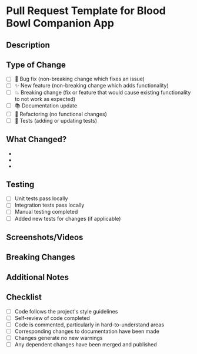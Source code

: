 # Pull Request Template for Blood Bowl Companion App

## Description

<!-- Provide a brief description of the changes in this PR -->

## Type of Change

<!-- Mark the relevant option with an "x" -->

- [ ] 🐛 Bug fix (non-breaking change which fixes an issue)
- [ ] ✨ New feature (non-breaking change which adds functionality)
- [ ] 💥 Breaking change (fix or feature that would cause existing functionality to not work as expected)
- [ ] 📚 Documentation update
- [ ] 🔧 Refactoring (no functional changes)
- [ ] 🧪 Tests (adding or updating tests)

## What Changed?

<!-- List the main changes made -->

-
-
-

## Testing

<!-- Describe how you tested these changes -->

- [ ] Unit tests pass locally
- [ ] Integration tests pass locally
- [ ] Manual testing completed
- [ ] Added new tests for changes (if applicable)

## Screenshots/Videos

<!-- Add screenshots or videos if your changes affect the UI -->
<!-- You can drag and drop images directly into this text area -->

## Breaking Changes

<!-- List any breaking changes and migration steps if applicable -->

## Additional Notes

<!-- Any additional information, context, or considerations -->

## Checklist

<!-- Mark completed items with an "x" -->

- [ ] Code follows the project's style guidelines
- [ ] Self-review of code completed
- [ ] Code is commented, particularly in hard-to-understand areas
- [ ] Corresponding changes to documentation have been made
- [ ] Changes generate no new warnings
- [ ] Any dependent changes have been merged and published
